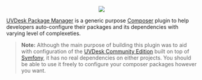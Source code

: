 <p align="center"><a href="https://www.uvdesk.com/en/" target="_blank">
    <img src="https://s3-ap-southeast-1.amazonaws.com/cdn.uvdesk.com/jacobn/bundles/webkuldefault/images/uvdesk-wide.svg">
</a></p>

[UVDesk Package Manager][1] is a generic purpose [Composer][2] plugin to help developers auto-configure their packages and its dependencies with varying level of complexeties.

>**Note:**
>Although the main purpose of building this plugin was to aid with configuration of the [UVDesk Community Edition][3] built on top of [Symfony][4], it has no real dependencies on either projects. You should be able to use it freely to configure your composer packages however you want.

[1]: https://www.uvdesk.com/
[2]: https://getcomposer.org/
[3]: https://github.com/jacobn/community-skeleton
[4]: https://symfony.com/